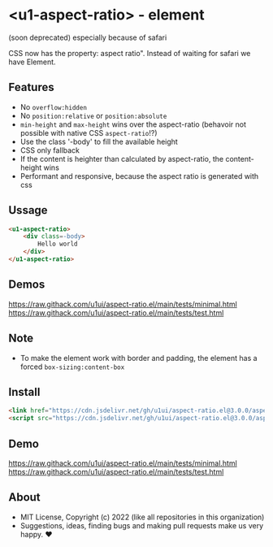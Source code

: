 # &lt;u1-aspect-ratio&gt; - element
(soon deprecated) especially because of safari


CSS now has the property: aspect ratio".
Instead of waiting for safari we have Element.

## Features

- No `overflow:hidden`
- No `position:relative` or `position:absolute`
- `min-height` and `max-height` wins over the aspect-ratio (behavoir not possible with native CSS `aspect-ratio`!?)
- Use the class '-body' to fill the available height
- CSS only fallback
- If the content is heighter than calculated by aspect-ratio, the content-height wins
- Performant and responsive, because the aspect ratio is generated with css

## Ussage

```html
<u1-aspect-ratio>
    <div class=-body>
        Hello world
    </div>
</u1-aspect-ratio>
```

## Demos

https://raw.githack.com/u1ui/aspect-ratio.el/main/tests/minimal.html  
https://raw.githack.com/u1ui/aspect-ratio.el/main/tests/test.html

## Note

- To make the element work with border and padding, the element has a forced `box-sizing:content-box`

## Install

```html
<link href="https://cdn.jsdelivr.net/gh/u1ui/aspect-ratio.el@3.0.0/aspect-ratio.min.css" rel=stylesheet>
<script src="https://cdn.jsdelivr.net/gh/u1ui/aspect-ratio.el@3.0.0/aspect-ratio.min.js" type=module>
```

## Demo

https://raw.githack.com/u1ui/aspect-ratio.el/main/tests/minimal.html  
https://raw.githack.com/u1ui/aspect-ratio.el/main/tests/test.html  

## About

- MIT License, Copyright (c) 2022 <u1> (like all repositories in this organization) <br>
- Suggestions, ideas, finding bugs and making pull requests make us very happy. ♥

